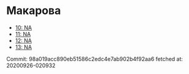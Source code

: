 # Макарова
- [10: NA](10.md)
- [11: NA](11.md)
- [12: NA](12.md)
- [13: NA](13.md)

Commit: 98a019acc890eb51586c2edc4e7ab902b4f92aa6
 fetched at: 20200926-020932

